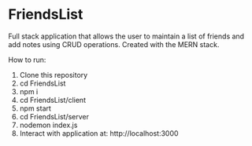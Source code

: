 # FriendsList

Full stack application that allows the user to maintain a list of friends and add notes using CRUD operations. Created with the MERN stack.

How to run:
1. Clone this repository
2. cd FriendsList 
3. npm i
4. cd FriendsList/client
5. npm start
6. cd FriendsList/server
7. nodemon index.js
8. Interact with application at: http://localhost:3000

